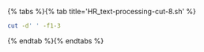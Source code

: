 {% tabs %}{% tab title='HR_text-processing-cut-8.sh' %}

```sh
cut -d' ' -f1-3
```

{% endtab %}{% endtabs %}
